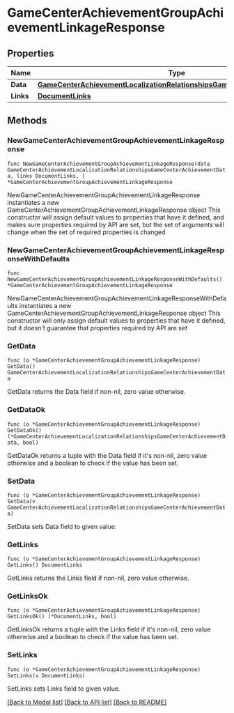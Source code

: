 # GameCenterAchievementGroupAchievementLinkageResponse

## Properties

Name | Type | Description | Notes
------------ | ------------- | ------------- | -------------
**Data** | [**GameCenterAchievementLocalizationRelationshipsGameCenterAchievementData**](GameCenterAchievementLocalizationRelationshipsGameCenterAchievementData.md) |  | 
**Links** | [**DocumentLinks**](DocumentLinks.md) |  | 

## Methods

### NewGameCenterAchievementGroupAchievementLinkageResponse

`func NewGameCenterAchievementGroupAchievementLinkageResponse(data GameCenterAchievementLocalizationRelationshipsGameCenterAchievementData, links DocumentLinks, ) *GameCenterAchievementGroupAchievementLinkageResponse`

NewGameCenterAchievementGroupAchievementLinkageResponse instantiates a new GameCenterAchievementGroupAchievementLinkageResponse object
This constructor will assign default values to properties that have it defined,
and makes sure properties required by API are set, but the set of arguments
will change when the set of required properties is changed

### NewGameCenterAchievementGroupAchievementLinkageResponseWithDefaults

`func NewGameCenterAchievementGroupAchievementLinkageResponseWithDefaults() *GameCenterAchievementGroupAchievementLinkageResponse`

NewGameCenterAchievementGroupAchievementLinkageResponseWithDefaults instantiates a new GameCenterAchievementGroupAchievementLinkageResponse object
This constructor will only assign default values to properties that have it defined,
but it doesn't guarantee that properties required by API are set

### GetData

`func (o *GameCenterAchievementGroupAchievementLinkageResponse) GetData() GameCenterAchievementLocalizationRelationshipsGameCenterAchievementData`

GetData returns the Data field if non-nil, zero value otherwise.

### GetDataOk

`func (o *GameCenterAchievementGroupAchievementLinkageResponse) GetDataOk() (*GameCenterAchievementLocalizationRelationshipsGameCenterAchievementData, bool)`

GetDataOk returns a tuple with the Data field if it's non-nil, zero value otherwise
and a boolean to check if the value has been set.

### SetData

`func (o *GameCenterAchievementGroupAchievementLinkageResponse) SetData(v GameCenterAchievementLocalizationRelationshipsGameCenterAchievementData)`

SetData sets Data field to given value.


### GetLinks

`func (o *GameCenterAchievementGroupAchievementLinkageResponse) GetLinks() DocumentLinks`

GetLinks returns the Links field if non-nil, zero value otherwise.

### GetLinksOk

`func (o *GameCenterAchievementGroupAchievementLinkageResponse) GetLinksOk() (*DocumentLinks, bool)`

GetLinksOk returns a tuple with the Links field if it's non-nil, zero value otherwise
and a boolean to check if the value has been set.

### SetLinks

`func (o *GameCenterAchievementGroupAchievementLinkageResponse) SetLinks(v DocumentLinks)`

SetLinks sets Links field to given value.



[[Back to Model list]](../README.md#documentation-for-models) [[Back to API list]](../README.md#documentation-for-api-endpoints) [[Back to README]](../README.md)


